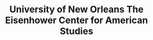 ---
layout: repo
title: "University of New Orleans The Eisenhower Center for American Studies"
id: 25519
permalink: repos/25519/
---